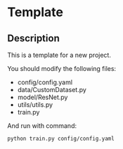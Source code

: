 # Template

## Description

This is a template for a new project.

You should modify the following files:

- config/config.yaml
- data/CustomDataset.py
- model/ResNet.py
- utils/utils.py
- train.py

And run with command:

```bash
python train.py config/config.yaml
```
